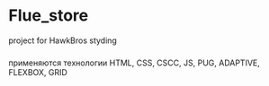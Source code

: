 # Flue_store
project for HawkBros styding

###
применяются технологии HTML, CSS, CSCC, JS, PUG, ADAPTIVE, FLEXBOX, GRID
